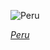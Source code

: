 
![Peru](https://www.gstatic.com/prettyearth/assets/full/1894.jpg)

*[Peru](https://www.google.com/maps/@-9.558518,-78.188061,16z/data=!3m1!1e3)*
